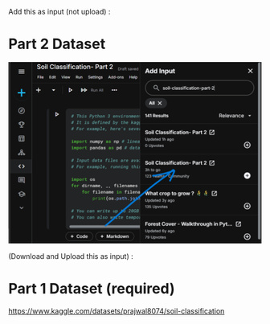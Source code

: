 Add this as input (not upload) :
# Part 2 Dataset
![Screanshot](ss.png)


(Download and Upload this as input) :
# Part 1 Dataset (required)
https://www.kaggle.com/datasets/prajwal8074/soil-classification
